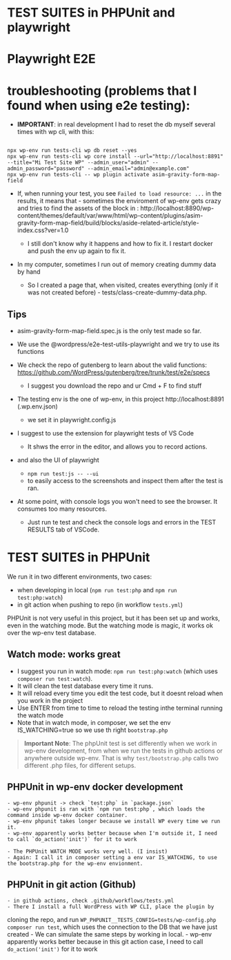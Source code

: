 # TEST SUITES in PHPUnit and playwright

# Playwright E2E

# troubleshooting (problems that I found when using e2e testing):

- **IMPORTANT**: in real development I had to reset the db myself several times with wp cli, with this:

```

npx wp-env run tests-cli wp db reset --yes
npx wp-env run tests-cli wp core install --url="http://localhost:8891" --title="Mi Test Site WP" --admin_user="admin" --admin_password="password" --admin_email="admin@example.com"
npx wp-env run tests-cli -- wp plugin activate asim-gravity-form-map-field

```

- If, when running your test, you see `Failed to load resource: ...` in the results, it means that - sometimes the enviroment of wp-env gets crazy and tries to find the assets of the block in :
http://localhost:8890/wp-content/themes/default/var/www/html/wp-content/plugins/asim-gravity-form-map-field/build/blocks/aside-related-article/style-index.css?ver=1.0
	- I still don't know why it happens and how to fix it. I restart docker and push the env up again to fix it.

- In my computer, sometimes I run out of memory creating dummy data by hand
	- So I created a page that, when visited, creates everything (only if it was not created before) -  tests/class-create-dummy-data.php.

## Tips
- asim-gravity-form-map-field.spec.js is the only test made so far.
- We use the @wordpress/e2e-test-utils-playwright and we try to use its functions
- We check the repo of gutenberg to learn about the valid functions: https://github.com/WordPress/gutenberg/tree/trunk/test/e2e/specs
	- I suggest you download the repo and ur Cmd + F to find stuff
- The testing env is the one of wp-env, in this project http://localhost:8891 (.wp.env.json)
	- we set it in playwright.config.js

- I suggest to use the extension for playwright tests of VS Code
	- It shws the error in the editor, and allows you to record actions.
- and also the UI of playwright
	- `npm run test:js -- --ui`
	- to easily access to the screenshots and inspect them after the test is ran.
- At some point, with console logs you won't need to see the browser. It consumes too many resources.
	- Just run te test and check the console logs and errors in the TEST RESULTS tab of VSCode.

# TEST SUITES in PHPUnit

We run it in two different environments, two cases:
- when developing in local (`npm run test:php` and `npm run test:php:watch`)
- in git action when pushing to repo (in workflow `tests.yml`)

PHPUnit is not very useful in this project, but it has been set up and works, even in the watching mode.
But the watching mode is magic, it works ok over the wp-env test database.

## Watch mode: works great

- I suggest you run in watch mode: `npm run test:php:watch` (which uses `composer run test:watch`).
- It will clean the test database every time it runs.
- It will reload every time you edit the test code, but it doesnt reload when you work in the project
- Use ENTER from time to time to reload the testing inthe terminal running the watch mode
- Note that in watch mode, in composer, we set the env IS_WATCHING=true so we use th right `bootstrap.php`

> **Important Note**: The phpUnit test is set differently when we work in wp-env development, from when we run the tests in github actions or anywhere outside wp-env. That is why
`test/bootstrap.php` calls two different .php files, for different setups.

## PHPUnit in wp-env docker development

	- wp-env phpunit -> check `test:php` in `package.json`
	- wp-env phpunit is ran with `npm run test:php`, which loads the command inside wp-env docker container.
	- wp-env phpunit takes longer because we install WP every time we run it.
	- wp-env apparently works better because when I'm outside it, I need to call `do_action('init')` for it to work

	- The PHPUnit WATCH MODE works very well. (I insist)
	- Again: I call it in composer setting a env var IS_WATCHING, to use the bootstrap.php for the wp-env envionment.

## PHPUnit in git action (Github)

	- in github actions, check .github/workflows/tests.yml
	- There I install a full WordPress with WP CLI, place the plugin by
cloning the repo, and run `WP_PHPUNIT__TESTS_CONFIG=tests/wp-config.php composer run test`, which uses
the connection to the DB that we have just created
	- We can simulate the same steps by working in local.
	- wp-env apparently works better because in this git action case, I need to call `do_action('init')` for it to work
